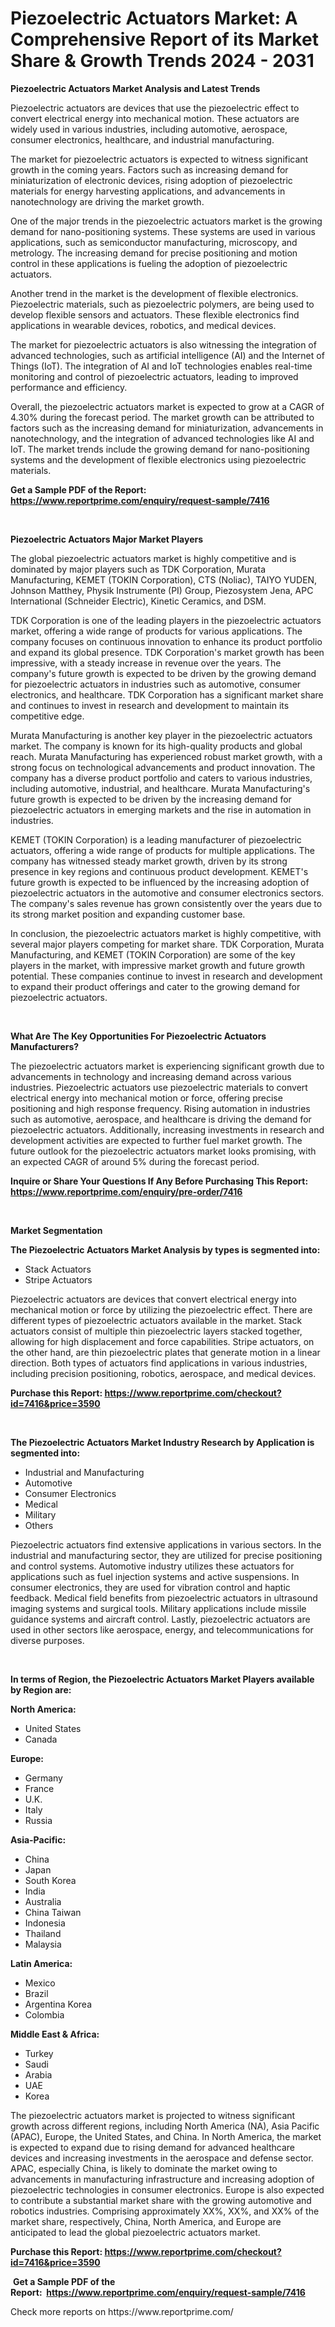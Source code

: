 <p><h1>Piezoelectric Actuators Market: A Comprehensive Report of its Market Share & Growth Trends 2024 - 2031</h1></p><p><strong>Piezoelectric Actuators Market Analysis and Latest Trends</strong></p>
<p><p>Piezoelectric actuators are devices that use the piezoelectric effect to convert electrical energy into mechanical motion. These actuators are widely used in various industries, including automotive, aerospace, consumer electronics, healthcare, and industrial manufacturing.</p><p>The market for piezoelectric actuators is expected to witness significant growth in the coming years. Factors such as increasing demand for miniaturization of electronic devices, rising adoption of piezoelectric materials for energy harvesting applications, and advancements in nanotechnology are driving the market growth.</p><p>One of the major trends in the piezoelectric actuators market is the growing demand for nano-positioning systems. These systems are used in various applications, such as semiconductor manufacturing, microscopy, and metrology. The increasing demand for precise positioning and motion control in these applications is fueling the adoption of piezoelectric actuators.</p><p>Another trend in the market is the development of flexible electronics. Piezoelectric materials, such as piezoelectric polymers, are being used to develop flexible sensors and actuators. These flexible electronics find applications in wearable devices, robotics, and medical devices.</p><p>The market for piezoelectric actuators is also witnessing the integration of advanced technologies, such as artificial intelligence (AI) and the Internet of Things (IoT). The integration of AI and IoT technologies enables real-time monitoring and control of piezoelectric actuators, leading to improved performance and efficiency.</p><p>Overall, the piezoelectric actuators market is expected to grow at a CAGR of 4.30% during the forecast period. The market growth can be attributed to factors such as the increasing demand for miniaturization, advancements in nanotechnology, and the integration of advanced technologies like AI and IoT. The market trends include the growing demand for nano-positioning systems and the development of flexible electronics using piezoelectric materials.</p></p>
<p><strong>Get a Sample PDF of the Report:&nbsp; <a href="https://www.reportprime.com/enquiry/request-sample/7416">https://www.reportprime.com/enquiry/request-sample/7416</a></strong></p>
<p>&nbsp;</p>
<p><strong>Piezoelectric Actuators Major Market Players</strong></p>
<p><p>The global piezoelectric actuators market is highly competitive and is dominated by major players such as TDK Corporation, Murata Manufacturing, KEMET (TOKIN Corporation), CTS (Noliac), TAIYO YUDEN, Johnson Matthey, Physik Instrumente (PI) Group, Piezosystem Jena, APC International (Schneider Electric), Kinetic Ceramics, and DSM.</p><p>TDK Corporation is one of the leading players in the piezoelectric actuators market, offering a wide range of products for various applications. The company focuses on continuous innovation to enhance its product portfolio and expand its global presence. TDK Corporation's market growth has been impressive, with a steady increase in revenue over the years. The company's future growth is expected to be driven by the growing demand for piezoelectric actuators in industries such as automotive, consumer electronics, and healthcare. TDK Corporation has a significant market share and continues to invest in research and development to maintain its competitive edge.</p><p>Murata Manufacturing is another key player in the piezoelectric actuators market. The company is known for its high-quality products and global reach. Murata Manufacturing has experienced robust market growth, with a strong focus on technological advancements and product innovation. The company has a diverse product portfolio and caters to various industries, including automotive, industrial, and healthcare. Murata Manufacturing's future growth is expected to be driven by the increasing demand for piezoelectric actuators in emerging markets and the rise in automation in industries.</p><p>KEMET (TOKIN Corporation) is a leading manufacturer of piezoelectric actuators, offering a wide range of products for multiple applications. The company has witnessed steady market growth, driven by its strong presence in key regions and continuous product development. KEMET's future growth is expected to be influenced by the increasing adoption of piezoelectric actuators in the automotive and consumer electronics sectors. The company's sales revenue has grown consistently over the years due to its strong market position and expanding customer base.</p><p>In conclusion, the piezoelectric actuators market is highly competitive, with several major players competing for market share. TDK Corporation, Murata Manufacturing, and KEMET (TOKIN Corporation) are some of the key players in the market, with impressive market growth and future growth potential. These companies continue to invest in research and development to expand their product offerings and cater to the growing demand for piezoelectric actuators.</p></p>
<p>&nbsp;</p>
<p><strong>What Are The Key Opportunities For Piezoelectric Actuators Manufacturers?</strong></p>
<p><p>The piezoelectric actuators market is experiencing significant growth due to advancements in technology and increasing demand across various industries. Piezoelectric actuators use piezoelectric materials to convert electrical energy into mechanical motion or force, offering precise positioning and high response frequency. Rising automation in industries such as automotive, aerospace, and healthcare is driving the demand for piezoelectric actuators. Additionally, increasing investments in research and development activities are expected to further fuel market growth. The future outlook for the piezoelectric actuators market looks promising, with an expected CAGR of around 5% during the forecast period.</p></p>
<p><strong>Inquire or Share Your Questions If Any Before Purchasing This Report: <a href="https://www.reportprime.com/enquiry/pre-order/7416">https://www.reportprime.com/enquiry/pre-order/7416</a></strong></p>
<p>&nbsp;</p>
<p><strong>Market Segmentation</strong></p>
<p><strong>The Piezoelectric Actuators Market Analysis by types is segmented into:</strong></p>
<p><ul><li>Stack Actuators</li><li>Stripe Actuators</li></ul></p>
<p><p>Piezoelectric actuators are devices that convert electrical energy into mechanical motion or force by utilizing the piezoelectric effect. There are different types of piezoelectric actuators available in the market. Stack actuators consist of multiple thin piezoelectric layers stacked together, allowing for high displacement and force capabilities. Stripe actuators, on the other hand, are thin piezoelectric plates that generate motion in a linear direction. Both types of actuators find applications in various industries, including precision positioning, robotics, aerospace, and medical devices.</p></p>
<p><strong>Purchase this Report:&nbsp;<a href="https://www.reportprime.com/checkout?id=7416&price=3590">https://www.reportprime.com/checkout?id=7416&price=3590</a></strong></p>
<p>&nbsp;</p>
<p><strong>The Piezoelectric Actuators Market Industry Research by Application is segmented into:</strong></p>
<p><ul><li>Industrial and Manufacturing</li><li>Automotive</li><li>Consumer Electronics</li><li>Medical</li><li>Military</li><li>Others</li></ul></p>
<p><p>Piezoelectric actuators find extensive applications in various sectors. In the industrial and manufacturing sector, they are utilized for precise positioning and control systems. Automotive industry utilizes these actuators for applications such as fuel injection systems and active suspensions. In consumer electronics, they are used for vibration control and haptic feedback. Medical field benefits from piezoelectric actuators in ultrasound imaging systems and surgical tools. Military applications include missile guidance systems and aircraft control. Lastly, piezoelectric actuators are used in other sectors like aerospace, energy, and telecommunications for diverse purposes.</p></p>
<p>&nbsp;</p>
<p><strong>In terms of Region, the Piezoelectric Actuators Market Players available by Region are:</strong></p>
<p>
    <p> <strong> North America: </strong>
        <ul>
            <li>United States</li>
            <li>Canada</li>
        </ul>
        </p> 
    <p> <strong> Europe: </strong>
        <ul>
            <li>Germany</li>
            <li>France</li>
            <li>U.K.</li>
            <li>Italy</li>
            <li>Russia</li>
        </ul>
        </p> 
    <p> <strong> Asia-Pacific: </strong>
        <ul>
            <li>China</li>
            <li>Japan</li>
            <li>South Korea</li>
            <li>India</li>
            <li>Australia</li>
            <li>China Taiwan</li>
            <li>Indonesia</li>
            <li>Thailand</li>
            <li>Malaysia</li>
        </ul>
        </p> 
    <p> <strong> Latin America: </strong>
        <ul>
            <li>Mexico</li>
            <li>Brazil</li>
            <li>Argentina Korea</li>
            <li>Colombia</li>
        </ul>
        </p> 
    <p> <strong> Middle East & Africa: </strong>
        <ul>
            <li>Turkey</li>
            <li>Saudi</li>
            <li>Arabia</li>
            <li>UAE</li>
            <li>Korea</li>
        </ul>
    </p>
    </p>
<p><p>The piezoelectric actuators market is projected to witness significant growth across different regions, including North America (NA), Asia Pacific (APAC), Europe, the United States, and China. In North America, the market is expected to expand due to rising demand for advanced healthcare devices and increasing investments in the aerospace and defense sector. APAC, especially China, is likely to dominate the market owing to advancements in manufacturing infrastructure and increasing adoption of piezoelectric technologies in consumer electronics. Europe is also expected to contribute a substantial market share with the growing automotive and robotics industries. Comprising approximately XX%, XX%, and XX% of the market share, respectively, China, North America, and Europe are anticipated to lead the global piezoelectric actuators market.</p></p>
<p><strong>Purchase this Report: <a href="https://www.reportprime.com/checkout?id=7416&price=3590">https://www.reportprime.com/checkout?id=7416&price=3590</a></strong></p>
<p>&nbsp;<strong>Get a Sample PDF of the Report:&nbsp;&nbsp;<a href="https://www.reportprime.com/enquiry/request-sample/7416">https://www.reportprime.com/enquiry/request-sample/7416</a></strong></p>
<p><strong></strong></p>
<p>Check more reports on https://www.reportprime.com/</p>